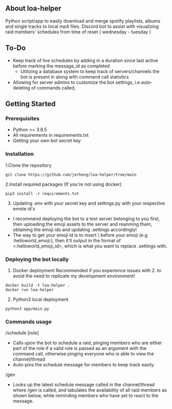 ## About loa-helper
Python script/app to easily download and merge spotify playlists, albums and single tracks to local mp4 files.
Discord bot to assist with visualizing raid members' schedules from time of reset ( wednesday - tuesday ) 

## To-Do
* Keep track of live schedules by adding in a duration since last active before marking the message_id as completed
  * Utilizing a database system to keep track of servers/channels the bot is present in along with command call statistics
* Allowing for server admins to customize the bot settings, i.e auto-deleting of commands called, 
  
## Getting Started

### Prerequisites
* Python >= 3.8.5
* All requirements in requirements.txt
* Getting your own bot secret key

### Installation
1.Clone the repository
```
git clone https://github.com/jerheng/loa-helper/tree/main
```

2.Install required packages (If you're not using docker)
```
pip3 install -r requirements.txt
```

3. Updating .env with your secret key and settings.py with your respective emote id's
* I recommend deploying the bot to a test server belonging to you first, then uploading the emoji assets to the server and reanming them, obtaining the emoji ids and updating .settings accordingly!
* The way to get your emoji id is to insert \ before your emoji (e.g \:helloworld_emoji:), then it'll output in the format of <:helloworld_emoji_id>, which is what you want to replace .settings with.

### Deploying the bot locally
1. Docker deployment
Recommended if you experience issues with 2. to avoid the need to replicate my development environment!
```
docker build -t loa-helper .
docker run loa-helper
```

2. Python3 local deployment
```
python3 app/main.py
```

### Commands usage
/schedule [role] 
* Calls upon the bot to schedule a raid, pinging members who are either part of the role if a valid role is passed as an argument with the command call, otherwise pinging everyone who is able to view the channel/thread
* Auto-pins the schedule message for members to keep track easily.

/gen 
* Looks up the latest schedule message called in the channel/thread where /gen is called, and tabulates the availability of all raid members as shown below, while reminding members who have yet to react to the message.


